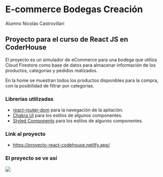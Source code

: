# E-commerce Bodegas Creación

Alumno Nicolás Castrovillari

## Proyecto para el curso de React JS en CoderHouse

El proyecto es un simulador de eCommerce para una bodega que utiliza Cloud Firestore como base de datos para almacenar información de los productos, categorías y pedidos realizados.

En la home se muestran todos los productos disponibles para la compra, con la posibilidad de filtrar por categorías. 

### Librerías utilizadas

- [react-router-dom](https://github.com/remix-run/react-router#readme) para la navegación de la apliación.
- [Chakra UI](https://chakra-ui.com/) para los estilos de algunos componentes.
- [Styled Components](https://styled-components.com/) para los estilos de algunos componentes.

### Link al proyecto 

- https://proyecto-react-codehouse.netlify.app/

### El proyecto se ve así

![](https://user-images.githubusercontent.com/104470919/202084161-d96fbca8-58a2-4d29-9788-01ae8a40ee5b.png)

